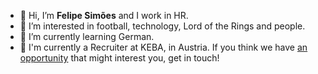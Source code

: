- 👋 Hi, I’m **Felipe Simões** and I work in HR.
- 👀 I’m interested in football, technology, Lord of the Rings and people.
- 🌱 I’m currently learning German.
- 💼 I'm currently a Recruiter at KEBA, in Austria. If you think we have [an opportunity](https://www.keba.com/de/corporate/career/aktuelle-jobs) that might interest you, get in touch!


<!---
fesimoes/fesimoes is a ✨ special ✨ repository because its `README.md` (this file) appears on your GitHub profile.
You can click the Preview link to take a look at your changes.
--->
